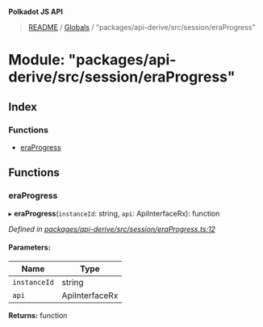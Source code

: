 **Polkadot JS API**

> [README](../README.md) / [Globals](../globals.md) / "packages/api-derive/src/session/eraProgress"

# Module: "packages/api-derive/src/session/eraProgress"

## Index

### Functions

* [eraProgress](_packages_api_derive_src_session_eraprogress_.md#eraprogress)

## Functions

### eraProgress

▸ **eraProgress**(`instanceId`: string, `api`: ApiInterfaceRx): function

*Defined in [packages/api-derive/src/session/eraProgress.ts:12](https://github.com/polkadot-js/api/blob/c6bc664f8/packages/api-derive/src/session/eraProgress.ts#L12)*

#### Parameters:

Name | Type |
------ | ------ |
`instanceId` | string |
`api` | ApiInterfaceRx |

**Returns:** function
